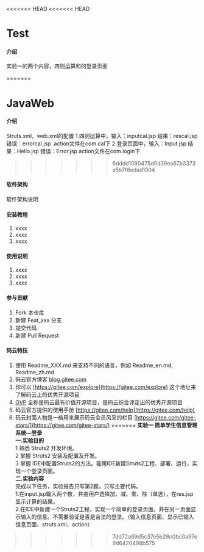 <<<<<<< HEAD
<<<<<<< HEAD
# Test

#### 介绍
实验一的两个内容，四则运算和的登录页面

=======
# JavaWeb

#### 介绍
Struts.xml，web.xml的配置
 1.四则运算中，输入：inputcal.jsp 结果：rescal.jsp 错误：errorcal.jsp  .action文件在com.cal下
 2.登录页面中，输入：Input.jsp  结果：Hello.jsp 错误：Error.jsp  action文件在com.login下
>>>>>>> 6dddd1090475d0d39ea67b3373a5b7f6edad1904

#### 软件架构
软件架构说明


#### 安装教程

1. xxxx
2. xxxx
3. xxxx

#### 使用说明

1. xxxx
2. xxxx
3. xxxx

#### 参与贡献

1. Fork 本仓库
2. 新建 Feat_xxx 分支
3. 提交代码
4. 新建 Pull Request


#### 码云特技

1. 使用 Readme\_XXX.md 来支持不同的语言，例如 Readme\_en.md, Readme\_zh.md
2. 码云官方博客 [blog.gitee.com](https://blog.gitee.com)
3. 你可以 [https://gitee.com/explore](https://gitee.com/explore) 这个地址来了解码云上的优秀开源项目
4. [GVP](https://gitee.com/gvp) 全称是码云最有价值开源项目，是码云综合评定出的优秀开源项目
5. 码云官方提供的使用手册 [https://gitee.com/help](https://gitee.com/help)
6. 码云封面人物是一档用来展示码云会员风采的栏目 [https://gitee.com/gitee-stars/](https://gitee.com/gitee-stars/)
=======
**实验一  简单学生信息管理系统—登录**   
**一.实验目的**   
1 熟悉 Struts2 开发环境。   
2 掌握 Struts2 安装及配置及开发。   
3 掌握 IDE中配置Struts2的方法。能用IDE新建Struts2工程、部署、运行，实现一个登录页面。   
**二.实验内容**   
完成以下任务，实验报告只写第2题，只写主要代码。   
1.在input.jsp输入两个数，并由用户选择加、减、乘、除（单选），在res.jsp显示计算的结果。   
2.在IDE中新建一个Struts2工程，实现一个简单的登录页面，并在另一页面显示输入的信息。不需要验证是否是合法的登录。（输入信息页面、显示已输入信息页面、struts.xml、action）   
>>>>>>> 7dd72a89d5c37e5b28c0bc0a97e9d6420498b575
